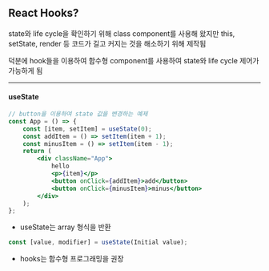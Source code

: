 ## React Hooks?

state와 life cycle을 확인하기 위해 class component를 사용해 왔지만 this, setState, render 등 코드가 길고 커지는 것을 해소하기 위해 제작됨

덕분에 hook들을 이용하여 함수형 component를 사용하여 state와 life cycle 제어가 가능하게 됨

---

#### useState

```jsx
// button을 이용하여 state 값을 변경하는 예제
const App = () => {
    const [item, setItem] = useState(0);
    const addItem = () => setItem(item + 1);
    const minusItem = () => setItem(item - 1);
    return (
        <div className="App">
            hello
            <p>{item}</p>
            <button onClick={addItem}>add</button>
            <button onClick={minusItem}>minus</button>
        </div>
    );
};
```

-   useState는 array 형식을 반환

```jsx
const [value, modifier] = useState(Initial value);
```

-   hooks는 함수형 프로그래밍을 권장
